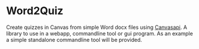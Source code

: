 # Word2Quiz
Create quizzes in Canvas from simple Word docx files using
[Canvasapi](https://canvasapi.readthedocs.io/en/stable/getting-started.html).
A library to use in a webapp, commandline tool or gui program. 
As an example a simple standalone commandline tool will be provided.


